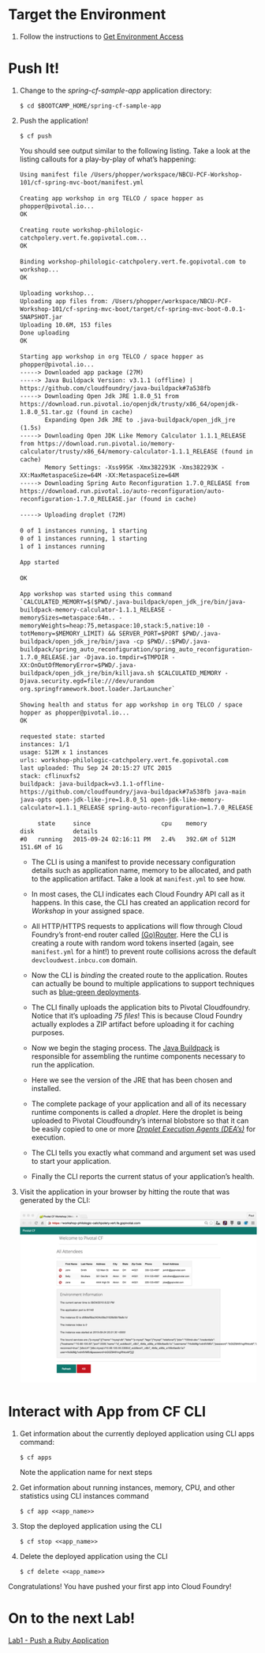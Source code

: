 Target the Environment
======================

1.  Follow the instructions to [Get Environment Access](../README.adoc)

Push It!
========

1.  Change to the *spring-cf-sample-app* application directory:

        $ cd $BOOTCAMP_HOME/spring-cf-sample-app

2.  Push the application!

        $ cf push

    You should see output similar to the following listing. Take a look
    at the listing callouts for a play-by-play of what’s happening:

        Using manifest file /Users/phopper/workspace/NBCU-PCF-Workshop-101/cf-spring-mvc-boot/manifest.yml 

        Creating app workshop in org TELCO / space hopper as phopper@pivotal.io...
        OK 

        Creating route workshop-philologic-catchpolery.vert.fe.gopivotal.com...
        OK 

        Binding workshop-philologic-catchpolery.vert.fe.gopivotal.com to workshop...
        OK 

        Uploading workshop... 
        Uploading app files from: /Users/phopper/workspace/NBCU-PCF-Workshop-101/cf-spring-mvc-boot/target/cf-spring-mvc-boot-0.0.1-SNAPSHOT.jar
        Uploading 10.6M, 153 files
        Done uploading
        OK

        Starting app workshop in org TELCO / space hopper as phopper@pivotal.io... 
        -----> Downloaded app package (27M)
        -----> Java Buildpack Version: v3.1.1 (offline) | https://github.com/cloudfoundry/java-buildpack#7a538fb
        -----> Downloading Open Jdk JRE 1.8.0_51 from https://download.run.pivotal.io/openjdk/trusty/x86_64/openjdk-1.8.0_51.tar.gz (found in cache)
               Expanding Open Jdk JRE to .java-buildpack/open_jdk_jre (1.5s) 
        -----> Downloading Open JDK Like Memory Calculator 1.1.1_RELEASE from https://download.run.pivotal.io/memory-calculator/trusty/x86_64/memory-calculator-1.1.1_RELEASE (found in cache)
               Memory Settings: -Xss995K -Xmx382293K -Xms382293K -XX:MaxMetaspaceSize=64M -XX:MetaspaceSize=64M
        -----> Downloading Spring Auto Reconfiguration 1.7.0_RELEASE from https://download.run.pivotal.io/auto-reconfiguration/auto-reconfiguration-1.7.0_RELEASE.jar (found in cache)

        -----> Uploading droplet (72M) 

        0 of 1 instances running, 1 starting
        0 of 1 instances running, 1 starting
        1 of 1 instances running

        App started

        OK

        App workshop was started using this command `CALCULATED_MEMORY=$($PWD/.java-buildpack/open_jdk_jre/bin/java-buildpack-memory-calculator-1.1.1_RELEASE -memorySizes=metaspace:64m.. -memoryWeights=heap:75,metaspace:10,stack:5,native:10 -totMemory=$MEMORY_LIMIT) && SERVER_PORT=$PORT $PWD/.java-buildpack/open_jdk_jre/bin/java -cp $PWD/.:$PWD/.java-buildpack/spring_auto_reconfiguration/spring_auto_reconfiguration-1.7.0_RELEASE.jar -Djava.io.tmpdir=$TMPDIR -XX:OnOutOfMemoryError=$PWD/.java-buildpack/open_jdk_jre/bin/killjava.sh $CALCULATED_MEMORY -Djava.security.egd=file:///dev/urandom org.springframework.boot.loader.JarLauncher` 

        Showing health and status for app workshop in org TELCO / space hopper as phopper@pivotal.io... 
        OK

        requested state: started
        instances: 1/1
        usage: 512M x 1 instances
        urls: workshop-philologic-catchpolery.vert.fe.gopivotal.com
        last uploaded: Thu Sep 24 20:15:27 UTC 2015
        stack: cflinuxfs2
        buildpack: java-buildpack=v3.1.1-offline-https://github.com/cloudfoundry/java-buildpack#7a538fb java-main java-opts open-jdk-like-jre=1.8.0_51 open-jdk-like-memory-calculator=1.1.1_RELEASE spring-auto-reconfiguration=1.7.0_RELEASE

             state     since                    cpu    memory           disk           details
        #0   running   2015-09-24 02:16:11 PM   2.4%   392.6M of 512M   151.6M of 1G

    -   The CLI is using a manifest to provide necessary configuration
        details such as application name, memory to be allocated, and
        path to the application artifact. Take a look at `manifest.yml`
        to see how.

    -   In most cases, the CLI indicates each Cloud Foundry API call as
        it happens. In this case, the CLI has created an application
        record for *Workshop* in your assigned space.

    -   All HTTP/HTTPS requests to applications will flow through Cloud
        Foundry’s front-end router called
        [(Go)Router](http://docs.cloudfoundry.org/concepts/architecture/router.html).
        Here the CLI is creating a route with random word tokens
        inserted (again, see `manifest.yml` for a hint!) to prevent
        route collisions across the default `devcloudwest.inbcu.com`
        domain.

    -   Now the CLI is *binding* the created route to the application.
        Routes can actually be bound to multiple applications to support
        techniques such as [blue-green
        deployments](http://www.mattstine.com/2013/07/10/blue-green-deployments-on-cloudfoundry).

    -   The CLI finally uploads the application bits to Pivotal
        Cloudfoundry. Notice that it’s uploading *75 files*! This is
        because Cloud Foundry actually explodes a ZIP artifact before
        uploading it for caching purposes.

    -   Now we begin the staging process. The [Java
        Buildpack](https://github.com/cloudfoundry/java-buildpack) is
        responsible for assembling the runtime components necessary to
        run the application.

    -   Here we see the version of the JRE that has been chosen and
        installed.

    -   The complete package of your application and all of its
        necessary runtime components is called a *droplet*. Here the
        droplet is being uploaded to Pivotal Cloudfoundry’s internal
        blobstore so that it can be easily copied to one or more
        *[Droplet Execution Agents
        (DEA’s)](http://docs.cloudfoundry.org/concepts/architecture/execution-agent.html)*
        for execution.

    -   The CLI tells you exactly what command and argument set was used
        to start your application.

    -   Finally the CLI reports the current status of your application’s
        health.

3.  Visit the application in your browser by hitting the route that was
    generated by the CLI:

    ![](lab-java.png)

Interact with App from CF CLI
=============================

1.  Get information about the currently deployed application using CLI
    apps command:

        $ cf apps

    Note the application name for next steps

2.  Get information about running instances, memory, CPU, and other
    statistics using CLI instances command

        $ cf app <<app_name>>

3.  Stop the deployed application using the CLI

        $ cf stop <<app_name>>

4.  Delete the deployed application using the CLI

        $ cf delete <<app_name>>

Congratulations! You have pushed your first app into Cloud Foundry!

On to the next Lab!
===================

[Lab1 - Push a Ruby Application](lab-ruby.adoc)
